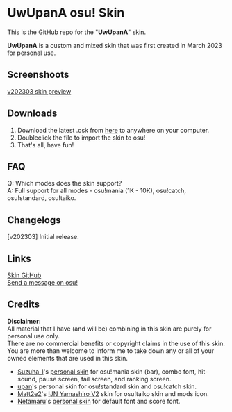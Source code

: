 # UwUpanA osu! Skin

This is the GitHub repo for the "**UwUpanA**" skin.

**UwUpanA** is a custom and mixed skin that was first created in March 2023 for personal use.

## Screenshoots

[v202303 skin preview](https://imgur.com/a/KdORC0u)

## Downloads

1. Download the latest .osk from [here](https://github.com/KotoriPana/UwUpanA/releases/latest) to anywhere on your computer.
2. Doubleclick the file to import the skin to osu!
3. That's all, have fun!

## FAQ

Q: Which modes does the skin support?</br>
A: Full support for all modes - osu!mania (1K - 10K), osu!catch, osu!standard, osu!taiko.

## Changelogs

[v202303] Initial release.

## Links

[Skin GitHub](https://github.com/KotoriPana/UwUpanA)</br>
[Send a message on osu!](https://osu.ppy.sh/users/6866937)

## Credits

**Disclaimer:**</br>
All material that I have (and will be) combining in this skin are purely for personal use only.</br>
There are no commercial benefits or copyright claims in the use of this skin.</br>
You are more than welcome to inform me to take down any or all of your owned elements that are used in this skin.</br>

- [Suzuha_l](https://osu.ppy.sh/users/6132697)'s [personal skin](https://www.youtube.com/@Suzuha0927/featured) for osu!mania skin (bar), combo font, hit-sound, pause screen, fail screen, and ranking screen.
- [upan](https://osu.ppy.sh/users/5214397)'s personal skin for osu!standard skin and osu!catch skin.
- [Matt2e2](https://osu.ppy.sh/users/12144912)'s [IJN Yamashiro V2](https://osu.ppy.sh/community/forums/posts/7312239) skin for osu!taiko skin and mods icon.
- [Netamaru](https://osu.ppy.sh/users/1830361)'s [personal skin](https://www.youtube.com/@Netamaru/featured) for default font and score font.
